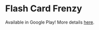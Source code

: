 # Flash Card Frenzy
Available in Google Play! More details [here](https://play.google.com/store/apps/details?id=com.kburn.flashcardfrenzy).